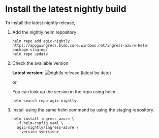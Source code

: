 # Install the latest nightly build

To install the latest nightly release,

1. Add the nightly helm repository
    ```
    helm repo add agic-nightly https://appgwingress.blob.core.windows.net/ingress-azure-helm-package-staging/
    helm repo update
    ```

2. Check the available version

    **Latest version**: ![nightly release (latest by date)](https://img.shields.io/badge/dynamic/yaml?url=https://appgwingress.blob.core.windows.net/ingress-azure-helm-package-staging/index.yaml&label=nightly&query=entries[%22ingress-azure%22][0].appVersion&color=green)  
    
    or  
    
    You can look up the version in the repo using helm.
    ```
    helm search repo agic-nightly
    ```

2.  Install using the same helm command by using the staging repository.
    ```
    helm install ingress-azure \
      -f helm-config.yaml \
      agic-nightly/ingress-azure \
      --version <version>
    ```